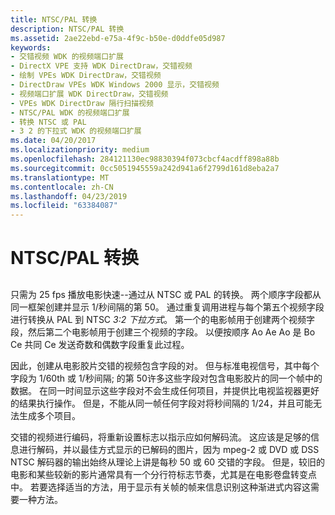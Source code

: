 ```yaml
---
title: NTSC/PAL 转换
description: NTSC/PAL 转换
ms.assetid: 2ae22ebd-e75a-4f9c-b50e-d0ddfe05d987
keywords:
- 交错视频 WDK 的视频端口扩展
- DirectX VPE 支持 WDK DirectDraw，交错视频
- 绘制 VPEs WDK DirectDraw，交错视频
- DirectDraw VPEs WDK Windows 2000 显示，交错视频
- 视频端口扩展 WDK DirectDraw，交错视频
- VPEs WDK DirectDraw 隔行扫描视频
- NTSC/PAL WDK 的视频端口扩展
- 转换 NTSC 或 PAL
- 3 2 的下拉式 WDK 的视频端口扩展
ms.date: 04/20/2017
ms.localizationpriority: medium
ms.openlocfilehash: 284121130ec98830394f073cbcf4acdff898a88b
ms.sourcegitcommit: 0cc5051945559a242d941a6f2799d161d8eba2a7
ms.translationtype: MT
ms.contentlocale: zh-CN
ms.lasthandoff: 04/23/2019
ms.locfileid: "63384087"
---
```

# <a name="ntscpal-conversion"></a>NTSC/PAL 转换


## <span id="ddk_ntsc_pal_conversion_gg"></span><span id="DDK_NTSC_PAL_CONVERSION_GG"></span>


只需为 25 fps 播放电影快速--通过从 NTSC 或 PAL 的转换。 两个顺序字段都从同一框架创建并显示 1/秒间隔的第 50。 通过重复调用进程与每个第五个视频字段进行转换从 PAL 到 NTSC *3:2 下拉方式*。 第一个的电影帧用于创建两个视频字段，然后第二个电影帧用于创建三个视频的字段。 以便按顺序 Ao Ae Ao 是 Bo Ce 共同 Ce 发送奇数和偶数字段重复此过程。

因此，创建从电影胶片交错的视频包含字段的对。 但与标准电视信号，其中每个字段为 1/60th 或 1/秒间隔; 的第 50许多这些字段对包含电影胶片的同一个帧中的数据。 在同一时间显示这些字段对不会生成任何项目，并提供比电视监视器更好的结果执行操作。 但是，不能从同一帧任何字段对将秒间隔的 1/24，并且可能无法生成多个项目。

交错的视频进行编码，将重新设置标志以指示应如何解码流。 这应该是足够的信息进行解码，并以最佳方式显示的已解码的图片，因为 mpeg-2 或 DVD 或 DSS NTSC 解码器的输出始终从理论上讲是每秒 50 或 60 交错的字段。 但是，较旧的电影和某些较新的影片通常具有一个分行符标志节奏，尤其是在电影卷盘转变点中。 若要选择适当的方法，用于显示有关帧的帧来信息识别这种渐进式内容这需要一种方法。

 

 





